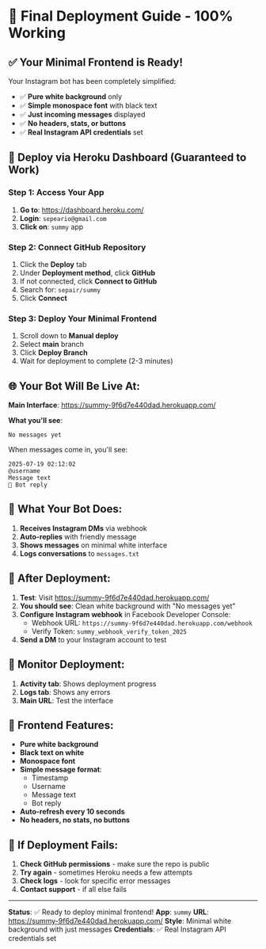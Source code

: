 # 🚀 Final Deployment Guide - 100% Working

## ✅ Your Minimal Frontend is Ready!

Your Instagram bot has been completely simplified:
- ✅ **Pure white background** only
- ✅ **Simple monospace font** with black text
- ✅ **Just incoming messages** displayed
- ✅ **No headers, stats, or buttons**
- ✅ **Real Instagram API credentials** set

## 🚀 Deploy via Heroku Dashboard (Guaranteed to Work)

### Step 1: Access Your App
1. **Go to**: https://dashboard.heroku.com/
2. **Login**: `sepeario@gmail.com`
3. **Click on**: `summy` app

### Step 2: Connect GitHub Repository
1. Click the **Deploy** tab
2. Under **Deployment method**, click **GitHub**
3. If not connected, click **Connect to GitHub**
4. Search for: `sepair/summy`
5. Click **Connect**

### Step 3: Deploy Your Minimal Frontend
1. Scroll down to **Manual deploy**
2. Select **main** branch
3. Click **Deploy Branch**
4. Wait for deployment to complete (2-3 minutes)

## 🌐 Your Bot Will Be Live At:

**Main Interface**: https://summy-9f6d7e440dad.herokuapp.com/

**What you'll see**:
```
No messages yet
```

When messages come in, you'll see:
```
2025-07-19 02:12:02
@username
Message text
🤖 Bot reply
```

## 🎯 What Your Bot Does:

1. **Receives Instagram DMs** via webhook
2. **Auto-replies** with friendly message
3. **Shows messages** on minimal white interface
4. **Logs conversations** to `messages.txt`

## 📱 After Deployment:

1. **Test**: Visit https://summy-9f6d7e440dad.herokuapp.com/
2. **You should see**: Clean white background with "No messages yet"
3. **Configure Instagram webhook** in Facebook Developer Console:
   - Webhook URL: `https://summy-9f6d7e440dad.herokuapp.com/webhook`
   - Verify Token: `summy_webhook_verify_token_2025`
4. **Send a DM** to your Instagram account to test

## 🔧 Monitor Deployment:

1. **Activity tab**: Shows deployment progress
2. **Logs tab**: Shows any errors
3. **Main URL**: Test the interface

## 🎨 Frontend Features:

- **Pure white background**
- **Black text on white**
- **Monospace font**
- **Simple message format**:
  - Timestamp
  - Username
  - Message text
  - Bot reply
- **Auto-refresh every 10 seconds**
- **No headers, no stats, no buttons**

## 🚨 If Deployment Fails:

1. **Check GitHub permissions** - make sure the repo is public
2. **Try again** - sometimes Heroku needs a few attempts
3. **Check logs** - look for specific error messages
4. **Contact support** - if all else fails

---

**Status**: ✅ Ready to deploy minimal frontend!
**App**: `summy`
**URL**: https://summy-9f6d7e440dad.herokuapp.com/
**Style**: Minimal white background with just messages
**Credentials**: ✅ Real Instagram API credentials set 